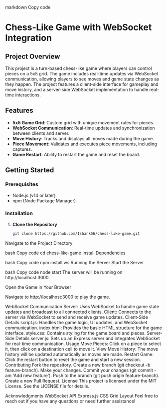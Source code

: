 markdown
Copy code
# Chess-Like Game with WebSocket Integration

## Project Overview

This project is a turn-based chess-like game where players can control pieces on a 5x5 grid. The game includes real-time updates via WebSocket communication, allowing players to see moves and game state changes as they happen. The project features a client-side interface for gameplay and move history, and a server-side WebSocket implementation to handle real-time interactions.

## Features

- **5x5 Game Grid**: Custom grid with unique movement rules for pieces.
- **WebSocket Communication**: Real-time updates and synchronization between clients and server.
- **Move History**: Tracks and displays all moves made during the game.
- **Piece Movement**: Validates and executes piece movements, including captures.
- **Game Restart**: Ability to restart the game and reset the board.

## Getting Started

### Prerequisites

- Node.js (v14 or later)
- npm (Node Package Manager)

### Installation

1. **Clone the Repository**

   ```bash
   git clone https://github.com/Ishank56/chess-like-game.git
Navigate to the Project Directory

bash
Copy code
cd chess-like-game
Install Dependencies

bash
Copy code
npm install ws
Running the Server
Start the Server

bash
Copy code
node start
The server will be running on http://localhost:3000.

Open the Game in Your Browser

Navigate to http://localhost:3000 to play the game.

WebSocket Communication
Server: Uses WebSocket to handle game state updates and broadcast to all connected clients.
Client: Connects to the server via WebSocket to send and receive game updates.
Client-Side Details
script.js: Handles the game logic, UI updates, and WebSocket communication.
index.html: Provides the basic HTML structure for the game interface.
style.css: Contains styling for the game board and pieces.
Server-Side Details
server.js: Sets up an Express server and integrates WebSocket for real-time communication.
Usage
Move Pieces: Click on a piece to select it, then click on a destination cell to move it.
View Move History: The move history will be updated automatically as moves are made.
Restart Game: Click the restart button to reset the game and start a new session.
Contributing
Fork the repository.
Create a new branch (git checkout -b feature-branch).
Make your changes.
Commit your changes (git commit -am 'Add new feature').
Push to the branch (git push origin feature-branch).
Create a new Pull Request.
License
This project is licensed under the MIT License. See the LICENSE file for details.

Acknowledgments
WebSocket API
Express.js
CSS Grid Layout
Feel free to reach out if you have any questions or need further assistance!


